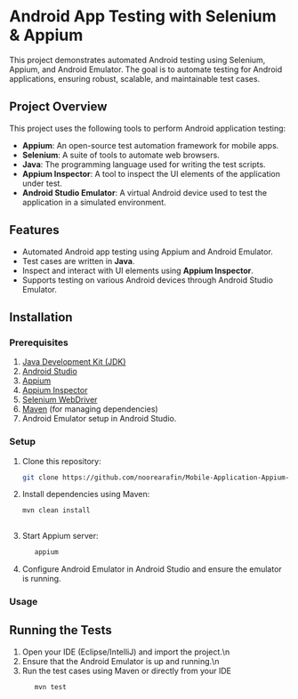 # Android App Testing with Selenium & Appium

This project demonstrates automated Android testing using Selenium, Appium, and Android Emulator. The goal is to automate testing for Android applications, ensuring robust, scalable, and maintainable test cases.

## Project Overview

This project uses the following tools to perform Android application testing:
- **Appium**: An open-source test automation framework for mobile apps.
- **Selenium**: A suite of tools to automate web browsers.
- **Java**: The programming language used for writing the test scripts.
- **Appium Inspector**: A tool to inspect the UI elements of the application under test.
- **Android Studio Emulator**: A virtual Android device used to test the application in a simulated environment.

## Features
- Automated Android app testing using Appium and Android Emulator.
- Test cases are written in **Java**.
- Inspect and interact with UI elements using **Appium Inspector**.
- Supports testing on various Android devices through Android Studio Emulator.

## Installation

### Prerequisites
1. [Java Development Kit (JDK)](https://www.oracle.com/java/technologies/javase-jdk11-downloads.html)
2. [Android Studio](https://developer.android.com/studio)
3. [Appium](https://appium.io/)
4. [Appium Inspector](https://github.com/appium/appium-inspector)
5. [Selenium WebDriver](https://www.selenium.dev/documentation/webdriver/)
6. [Maven](https://maven.apache.org/) (for managing dependencies)
7. Android Emulator setup in Android Studio.

### Setup
1. Clone this repository:
   ```bash
   git clone https://github.com/noorearafin/Mobile-Application-Appium-POM-ExtendReport.git

2. Install dependencies using Maven:
   ```bash
   mvn clean install
      
3. Start Appium server:
   ```bash
      appium
4. Configure Android Emulator in Android Studio and ensure the emulator is running.
### Usage
## Running the Tests
1. Open your IDE (Eclipse/IntelliJ) and import the project.\n
2. Ensure that the Android Emulator is up and running.\n
3. Run the test cases using Maven or directly from your IDE
   ```bash
      mvn test
